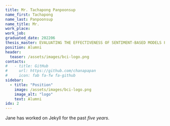 ```yaml
---
title: Mr. Tachapong Panpoonsup
name_first: Tachapong
name_last: Panpoonsup
name_title: Mr.
work_place: 
work_job: 
graduated_date: 202206
thesis_master: EVALUATING THE EFFECTIVENESS OF SENTIMENT-BASED MODELS FOR STOCK PRICE PREDICTION
position: Alumni
header:
  teaser: /assets/images/bci-logo.png
contacts:
#   - title: GitHub
#     url: https://github.com/chanapapan
#     icon: fab fa-fw fa-github
sidebar:
  - title: "Position"
    image: /assets/images/bci-logo.png
    image_alt: "logo"
    text: Alumni
idx: 2
---
```

Jane has worked on Jekyll for the past *five years*.